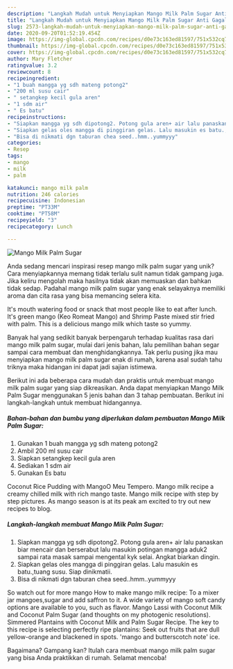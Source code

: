 ```yaml
---
description: "Langkah Mudah untuk Menyiapkan Mango Milk Palm Sugar Anti Gagal"
title: "Langkah Mudah untuk Menyiapkan Mango Milk Palm Sugar Anti Gagal"
slug: 2573-langkah-mudah-untuk-menyiapkan-mango-milk-palm-sugar-anti-gagal
date: 2020-09-20T01:52:19.454Z
image: https://img-global.cpcdn.com/recipes/d0e73c163ed81597/751x532cq70/mango-milk-palm-sugar-foto-resep-utama.jpg
thumbnail: https://img-global.cpcdn.com/recipes/d0e73c163ed81597/751x532cq70/mango-milk-palm-sugar-foto-resep-utama.jpg
cover: https://img-global.cpcdn.com/recipes/d0e73c163ed81597/751x532cq70/mango-milk-palm-sugar-foto-resep-utama.jpg
author: Mary Fletcher
ratingvalue: 3.2
reviewcount: 8
recipeingredient:
- "1 buah mangga yg sdh mateng potong2"
- "200 ml susu cair"
- " setangkep kecil gula aren"
- "1 sdm air"
- " Es batu"
recipeinstructions:
- "Siapkan mangga yg sdh dipotong2. Potong gula aren+ air lalu panaskan biar mencair dan berserabut lalu masukin potingan mangga aduk2 sampai rata masak sampai mengental kyk selai. Angkat biarkan dingin."
- "Siapkan gelas oles mangga di pinggiran gelas. Lalu masukin es batu.,tuang susu. Siap dinikmatii."
- "Bisa di nikmati dgn taburan chea seed..hmm..yummyyy"
categories:
- Resep
tags:
- mango
- milk
- palm

katakunci: mango milk palm 
nutrition: 246 calories
recipecuisine: Indonesian
preptime: "PT33M"
cooktime: "PT58M"
recipeyield: "3"
recipecategory: Lunch

---
```



![Mango Milk Palm Sugar](https://img-global.cpcdn.com/recipes/d0e73c163ed81597/751x532cq70/mango-milk-palm-sugar-foto-resep-utama.jpg)

Anda sedang mencari inspirasi resep mango milk palm sugar yang unik? Cara menyiapkannya memang tidak terlalu sulit namun tidak gampang juga. Jika keliru mengolah maka hasilnya tidak akan memuaskan dan bahkan tidak sedap. Padahal mango milk palm sugar yang enak selayaknya memiliki aroma dan cita rasa yang bisa memancing selera kita.

It&#39;s mouth watering food or snack that most people like to eat after lunch. It&#39;s green mango (Keo Romeat Mango) and Shrimp Paste mixed stir fried with palm. This is a delicious mango milk which taste so yummy.

Banyak hal yang sedikit banyak berpengaruh terhadap kualitas rasa dari mango milk palm sugar, mulai dari jenis bahan, lalu pemilihan bahan segar sampai cara membuat dan menghidangkannya. Tak perlu pusing jika mau menyiapkan mango milk palm sugar enak di rumah, karena asal sudah tahu triknya maka hidangan ini dapat jadi sajian istimewa.


Berikut ini ada beberapa cara mudah dan praktis untuk membuat mango milk palm sugar yang siap dikreasikan. Anda dapat menyiapkan Mango Milk Palm Sugar menggunakan 5 jenis bahan dan 3 tahap pembuatan. Berikut ini langkah-langkah untuk membuat hidangannya.

<!--inarticleads1-->

##### Bahan-bahan dan bumbu yang diperlukan dalam pembuatan Mango Milk Palm Sugar:

1. Gunakan 1 buah mangga yg sdh mateng potong2
1. Ambil 200 ml susu cair
1. Siapkan  setangkep kecil gula aren
1. Sediakan 1 sdm air
1. Gunakan  Es batu


Coconut Rice Pudding with MangoO Meu Tempero. Mango milk recipe a creamy chilled milk with rich mango taste. Mango milk recipe with step by step pictures. As mango season is at its peak am excited to try out new recipes to blog. 

<!--inarticleads2-->

##### Langkah-langkah membuat Mango Milk Palm Sugar:

1. Siapkan mangga yg sdh dipotong2. Potong gula aren+ air lalu panaskan biar mencair dan berserabut lalu masukin potingan mangga aduk2 sampai rata masak sampai mengental kyk selai. Angkat biarkan dingin.
1. Siapkan gelas oles mangga di pinggiran gelas. Lalu masukin es batu.,tuang susu. Siap dinikmatii.
1. Bisa di nikmati dgn taburan chea seed..hmm..yummyyy


So watch out for more mango How to make mango milk recipe: To a mixer jar mangoes,sugar and add saffron to it. A wide variety of mango soft candy options are available to you, such as flavor. Mango Lassi with Coconut Milk and Coconut Palm Sugar (and thoughts on my photogenic resolutions). Simmered Plantains with Coconut Milk and Palm Sugar Recipe. The key to this recipe is selecting perfectly ripe plantains: Seek out fruits that are dull yellow-orange and blackened in spots. &#39;mango and butterscotch note&#39; ice. 

Bagaimana? Gampang kan? Itulah cara membuat mango milk palm sugar yang bisa Anda praktikkan di rumah. Selamat mencoba!

